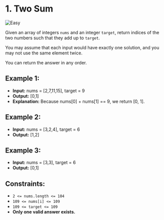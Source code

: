 # 1. Two Sum

![Easy](https://img.shields.io/badge/Easy-green)

Given an array of integers `nums` and an integer `target`, return indices of the two numbers such that they add up to `target`.

You may assume that each input would have exactly one solution, and you may not use the same element twice.

You can return the answer in any order.

## Example 1:

- **Input:** nums = [2,7,11,15], target = 9
- **Output:** [0,1]
- **Explanation:** Because nums[0] + nums[1] == 9, we return [0, 1].

## Example 2:

- **Input:** nums = [3,2,4], target = 6
- **Output:** [1,2]

## Example 3:

- **Input:** nums = [3,3], target = 6
- **Output:** [0,1]

## Constraints:
- `2 <= nums.length <= 104`
- `109 <= nums[i] <= 109`
- `109 <= target <= 109`
- **Only one valid answer exists.**
